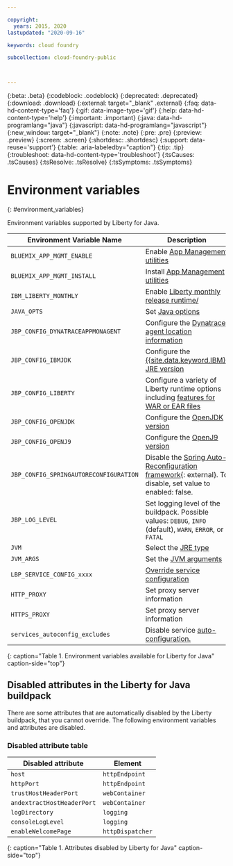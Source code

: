 ```yaml
---

copyright:
  years: 2015, 2020
lastupdated: "2020-09-16"

keywords: cloud foundry

subcollection: cloud-foundry-public



---
```



{:beta: .beta}
{:codeblock: .codeblock}
{:deprecated: .deprecated}
{:download: .download}
{:external: target="_blank" .external}
{:faq: data-hd-content-type='faq'}
{:gif: data-image-type='gif'}
{:help: data-hd-content-type='help'}
{:important: .important}
{:java: data-hd-programlang="java"}
{:javascript: data-hd-programlang="javascript"}
{:new_window: target="_blank"}
{:note: .note}
{:pre: .pre}
{:preview: .preview}
{:screen: .screen}
{:shortdesc: .shortdesc}
{:support: data-reuse='support'}
{:table: .aria-labeledby="caption"}
{:tip: .tip}
{:troubleshoot: data-hd-content-type='troubleshoot'}
{:tsCauses: .tsCauses}
{:tsResolve: .tsResolve}
{:tsSymptoms: .tsSymptoms}


# Environment variables
{: #environment_variables}

Environment variables supported by Liberty for Java.


Environment Variable Name              | Description
---------------------------------------|------------------------------------------------------------------------------------------------------------------------------------------------------------------------------------------------------------------
`BLUEMIX_APP_MGMT_ENABLE`              | Enable [App Management utilities](/docs/cloud-foundry-public?topic=cloud-foundry-public-app_management)
`BLUEMIX_APP_MGMT_INSTALL`             | Install [App Management utilities](/docs/cloud-foundry-public?topic=cloud-foundry-public-app_management)
`IBM_LIBERTY_MONTHLY`                  | Enable [Liberty monthly release runtime/](/docs/cloud-foundry-public?topic=cloud-foundry-public-using_monthly_runtime)
`JAVA_OPTS`                            | Set [Java options](/docs/cloud-foundry-public?topic=cloud-foundry-public-customizing_jre)
`JBP_CONFIG_DYNATRACEAPPMONAGENT`      | Configure the [Dynatrace agent location information](/docs/cloud-foundry-public?topic=cloud-foundry-public-using_dynatrace)
`JBP_CONFIG_IBMJDK`                    | Configure the [{{site.data.keyword.IBM}} JRE version](/docs/cloud-foundry-public?topic=cloud-foundry-public-customizing_jre)
`JBP_CONFIG_LIBERTY`                   | Configure a variety of Liberty runtime options including [features for WAR or EAR files](/docs/cloud-foundry-public?topic=cloud-foundry-public-options_for_pushing#stand_alone_apps)
`JBP_CONFIG_OPENJDK`                   | Configure the [OpenJDK version](/docs/cloud-foundry-public?topic=cloud-foundry-public-customizing_jre)
`JBP_CONFIG_OPENJ9`                    | Configure the [OpenJ9 version](/docs/cloud-foundry-public?topic=cloud-foundry-public-customizing_jre)
`JBP_CONFIG_SPRINGAUTORECONFIGURATION` | Disable the [Spring Auto-Reconfiguration framework](https://github.com/cloudfoundry/java-buildpack/blob/main/docs/framework-spring_auto_reconfiguration.md){: external}. To disable, set value to enabled: false.
`JBP_LOG_LEVEL`                        | Set logging level of the buildpack. Possible values: `DEBUG`, `INFO` (default), `WARN`, `ERROR`, or `FATAL`
`JVM`                                  | Select the [JRE type](/docs/cloud-foundry-public?topic=cloud-foundry-public-customizing_jre)
`JVM_ARGS`                             | Set the [JVM arguments](/docs/cloud-foundry-public?topic=cloud-foundry-public-customizing_jre)
`LBP_SERVICE_CONFIG_xxxx`              | [Override service configuration](/docs/cloud-foundry-public?topic=cloud-foundry-public-auto_config#override_service_config)
`HTTP_PROXY`                           | Set proxy server information
`HTTPS_PROXY`                          | Set proxy server information
`services_autoconfig_excludes`         | Disable service [auto-configuration.](/docs/cloud-foundry-public?topic=cloud-foundry-public-auto_config#opting_out)

{: caption="Table 1. Environment variables available for Liberty for Java" caption-side="top"}

## Disabled attributes in the Liberty for Java buildpack

There are some attributes that are automatically disabled by the Liberty buildpack, that you cannot override. The following environment variables and attributes are disabled.

### Disabled attribute table


Disabled attribute         | Element
---------------------------|-----------------
`host`                     | `httpEndpoint`
`httpPort`                 | `httpEndpoint`
`trustHostHeaderPort`      | `webContainer`
`andextractHostHeaderPort` | `webContainer`
`logDirectory`             | `logging`
`consoleLogLevel`          | `logging`
`enableWelcomePage`        | `httpDispatcher`

{: caption="Table 1. Attributes disabled by Liberty for Java" caption-side="top"}



